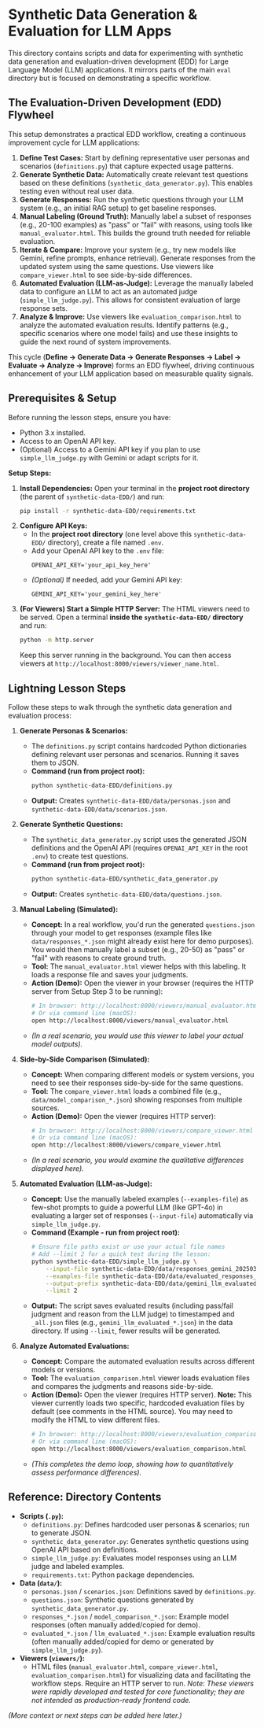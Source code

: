 # Synthetic Data Generation & Evaluation for LLM Apps

This directory contains scripts and data for experimenting with synthetic data generation and evaluation-driven development (EDD) for Large Language Model (LLM) applications. It mirrors parts of the main `eval` directory but is focused on demonstrating a specific workflow.

## The Evaluation-Driven Development (EDD) Flywheel

This setup demonstrates a practical EDD workflow, creating a continuous improvement cycle for LLM applications:

1.  **Define Test Cases:** Start by defining representative user personas and scenarios (`definitions.py`) that capture expected usage patterns.
2.  **Generate Synthetic Data:** Automatically create relevant test questions based on these definitions (`synthetic_data_generator.py`). This enables testing even without real user data.
3.  **Generate Responses:** Run the synthetic questions through your LLM system (e.g., an initial RAG setup) to get baseline responses.
4.  **Manual Labeling (Ground Truth):** Manually label a subset of responses (e.g., 20-100 examples) as "pass" or "fail" with reasons, using tools like `manual_evaluator.html`. This builds the ground truth needed for reliable evaluation.
5.  **Iterate & Compare:** Improve your system (e.g., try new models like Gemini, refine prompts, enhance retrieval). Generate responses from the updated system using the same questions. Use viewers like `compare_viewer.html` to see side-by-side differences.
6.  **Automated Evaluation (LLM-as-Judge):** Leverage the manually labeled data to configure an LLM to act as an automated judge (`simple_llm_judge.py`). This allows for consistent evaluation of large response sets.
7.  **Analyze & Improve:** Use viewers like `evaluation_comparison.html` to analyze the automated evaluation results. Identify patterns (e.g., specific scenarios where one model fails) and use these insights to guide the next round of system improvements.

This cycle (**Define -> Generate Data -> Generate Responses -> Label -> Evaluate -> Analyze -> Improve**) forms an EDD flywheel, driving continuous enhancement of your LLM application based on measurable quality signals.

## Prerequisites & Setup

Before running the lesson steps, ensure you have:

*   Python 3.x installed.
*   Access to an OpenAI API key.
*   (Optional) Access to a Gemini API key if you plan to use `simple_llm_judge.py` with Gemini or adapt scripts for it.

**Setup Steps:**

1.  **Install Dependencies:** Open your terminal in the **project root directory** (the parent of `synthetic-data-EDD/`) and run:
    ```bash
    pip install -r synthetic-data-EDD/requirements.txt
    ```
2.  **Configure API Keys:**
    *   In the **project root directory** (one level above this `synthetic-data-EDD/` directory), create a file named `.env`.
    *   Add your OpenAI API key to the `.env` file:
        ```
        OPENAI_API_KEY='your_api_key_here'
        ```
    *   *(Optional)* If needed, add your Gemini API key:
        ```
        GEMINI_API_KEY='your_gemini_key_here'
        ```
3.  **(For Viewers) Start a Simple HTTP Server:** The HTML viewers need to be served. Open a terminal **inside the `synthetic-data-EDD/` directory** and run:
    ```bash
    python -m http.server
    ```
    Keep this server running in the background. You can then access viewers at `http://localhost:8000/viewers/viewer_name.html`.

## Lightning Lesson Steps

Follow these steps to walk through the synthetic data generation and evaluation process:

1.  **Generate Personas & Scenarios:**
    *   The `definitions.py` script contains hardcoded Python dictionaries defining relevant user personas and scenarios. Running it saves them to JSON.
    *   **Command (run from project root):**
        ```bash
        python synthetic-data-EDD/definitions.py
        ```
    *   **Output:** Creates `synthetic-data-EDD/data/personas.json` and `synthetic-data-EDD/data/scenarios.json`.

2.  **Generate Synthetic Questions:**
    *   The `synthetic_data_generator.py` script uses the generated JSON definitions and the OpenAI API (requires `OPENAI_API_KEY` in the root `.env`) to create test questions.
    *   **Command (run from project root):**
        ```bash
        python synthetic-data-EDD/synthetic_data_generator.py
        ```
    *   **Output:** Creates `synthetic-data-EDD/data/questions.json`.

3.  **Manual Labeling (Simulated):**
    *   **Concept:** In a real workflow, you'd run the generated `questions.json` through your model to get responses (example files like `data/responses_*.json` might already exist here for demo purposes). You would then manually label a subset (e.g., 20-50) as "pass" or "fail" with reasons to create ground truth.
    *   **Tool:** The `manual_evaluator.html` viewer helps with this labeling. It loads a response file and saves your judgments.
    *   **Action (Demo):** Open the viewer in your browser (requires the HTTP server from Setup Step 3 to be running):
        ```bash
        # In browser: http://localhost:8000/viewers/manual_evaluator.html
        # Or via command line (macOS):
        open http://localhost:8000/viewers/manual_evaluator.html
        ```
    *   *(In a real scenario, you would use this viewer to label your actual model outputs).*

4.  **Side-by-Side Comparison (Simulated):**
    *   **Concept:** When comparing different models or system versions, you need to see their responses side-by-side for the same questions.
    *   **Tool:** The `compare_viewer.html` loads a combined file (e.g., `data/model_comparison_*.json`) showing responses from multiple sources.
    *   **Action (Demo):** Open the viewer (requires HTTP server):
        ```bash
        # In browser: http://localhost:8000/viewers/compare_viewer.html
        # Or via command line (macOS):
        open http://localhost:8000/viewers/compare_viewer.html
        ```
    *   *(In a real scenario, you would examine the qualitative differences displayed here).*

5.  **Automated Evaluation (LLM-as-Judge):**
    *   **Concept:** Use the manually labeled examples (`--examples-file`) as few-shot prompts to guide a powerful LLM (like GPT-4o) in evaluating a larger set of responses (`--input-file`) automatically via `simple_llm_judge.py`.
    *   **Command (Example - run from project root):**
        ```bash
        # Ensure file paths exist or use your actual file names
        # Add --limit 2 for a quick test during the lesson:
        python synthetic-data-EDD/simple_llm_judge.py \
            --input-file synthetic-data-EDD/data/responses_gemini_20250328_224605.json \
            --examples-file synthetic-data-EDD/data/evaluated_responses_20250328_190348.json \
            --output-prefix synthetic-data-EDD/data/gemini_llm_evaluated \
            --limit 2
        ```
    *   **Output:** The script saves evaluated results (including pass/fail judgment and reason from the LLM judge) to timestamped and `_all.json` files (e.g., `gemini_llm_evaluated_*.json`) in the data directory. If using `--limit`, fewer results will be generated.

6.  **Analyze Automated Evaluations:**
    *   **Concept:** Compare the automated evaluation results across different models or versions.
    *   **Tool:** The `evaluation_comparison.html` viewer loads evaluation files and compares the judgments and reasons side-by-side.
    *   **Action (Demo):** Open the viewer (requires HTTP server). **Note:** This viewer currently loads two specific, hardcoded evaluation files by default (see comments in the HTML source). You may need to modify the HTML to view different files.
        ```bash
        # In browser: http://localhost:8000/viewers/evaluation_comparison.html
        # Or via command line (macOS):
        open http://localhost:8000/viewers/evaluation_comparison.html
        ```
    *   *(This completes the demo loop, showing how to quantitatively assess performance differences).*

## Reference: Directory Contents

*   **Scripts (`.py`):**
    *   `definitions.py`: Defines hardcoded user personas & scenarios; run to generate JSON.
    *   `synthetic_data_generator.py`: Generates synthetic questions using OpenAI API based on definitions.
    *   `simple_llm_judge.py`: Evaluates model responses using an LLM judge and labeled examples.
    *   `requirements.txt`: Python package dependencies.
*   **Data (`data/`):**
    *   `personas.json` / `scenarios.json`: Definitions saved by `definitions.py`.
    *   `questions.json`: Synthetic questions generated by `synthetic_data_generator.py`.
    *   `responses_*.json` / `model_comparison_*.json`: Example model responses (often manually added/copied for demo).
    *   `evaluated_*.json` / `llm_evaluated_*.json`: Example evaluation results (often manually added/copied for demo or generated by `simple_llm_judge.py`).
*   **Viewers (`viewers/`):**
    *   HTML files (`manual_evaluator.html`, `compare_viewer.html`, `evaluation_comparison.html`) for visualizing data and facilitating the workflow steps. Require an HTTP server to run. *Note: These viewers were rapidly developed and tested for core functionality; they are not intended as production-ready frontend code.*

*(More context or next steps can be added here later.)* 